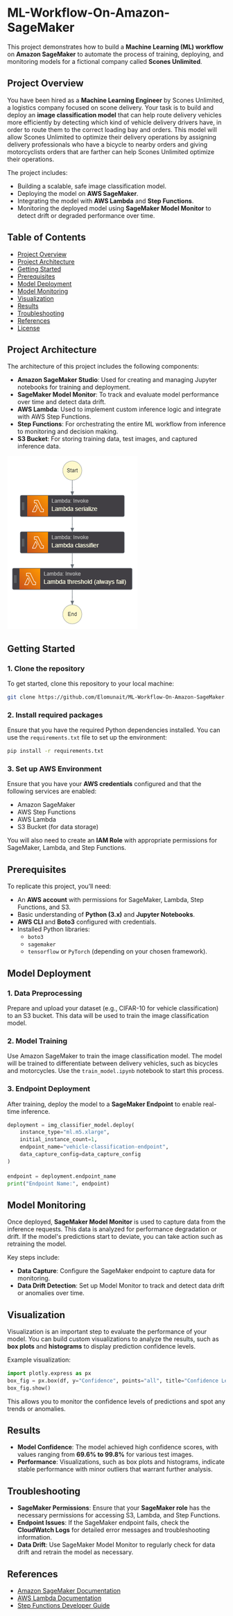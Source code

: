 # ML-Workflow-On-Amazon-SageMaker

This project demonstrates how to build a **Machine Learning (ML) workflow** on **Amazon SageMaker** to automate the process of training, deploying, and monitoring models for a fictional company called **Scones Unlimited**.

## Project Overview

You have been hired as a **Machine Learning Engineer** by Scones Unlimited, a logistics company focused on scone delivery. Your task is to build and deploy an **image classification model** that can help route delivery vehicles more efficiently by detecting which kind of vehicle delivery drivers have, in order to route them to the correct loading bay and orders. This model will allow Scones Unlimited to optimize their delivery operations by assigning delivery professionals who have a bicycle to nearby orders and giving motorcyclists orders that are farther can help Scones Unlimited optimize their operations.


The project includes:

- Building a scalable, safe image classification model.
- Deploying the model on **AWS SageMaker**.
- Integrating the model with **AWS Lambda** and **Step Functions**.
- Monitoring the deployed model using **SageMaker Model Monitor** to detect drift or degraded performance over time.

## Table of Contents
- [Project Overview](#project-overview)
- [Project Architecture](#project-architecture)
- [Getting Started](#getting-started)
- [Prerequisites](#prerequisites)
- [Model Deployment](#model-deployment)
- [Model Monitoring](#model-monitoring)
- [Visualization](#visualization)
- [Results](#results)
- [Troubleshooting](#troubleshooting)
- [References](#references)
- [License](#license)

## Project Architecture

The architecture of this project includes the following components:

- **Amazon SageMaker Studio**: Used for creating and managing Jupyter notebooks for training and deployment.
- **SageMaker Model Monitor**: To track and evaluate model performance over time and detect data drift.
- **AWS Lambda**: Used to implement custom inference logic and integrate with AWS Step Functions.
- **Step Functions**: For orchestrating the entire ML workflow from inference to monitoring and decision making.
- **S3 Bucket**: For storing training data, test images, and captured inference data.

![Architecture](https://github.com/Elomunait/ML-Workflow-On-Amazon-SageMaker/blob/main/stepfunctions_graph.png)

## Getting Started

### 1. Clone the repository

To get started, clone this repository to your local machine:

```bash
git clone https://github.com/Elomunait/ML-Workflow-On-Amazon-SageMaker.git
```

### 2. Install required packages

Ensure that you have the required Python dependencies installed. You can use the `requirements.txt` file to set up the environment:

```bash
pip install -r requirements.txt
```

### 3. Set up AWS Environment

Ensure that you have your **AWS credentials** configured and that the following services are enabled:

- Amazon SageMaker
- AWS Step Functions
- AWS Lambda
- S3 Bucket (for data storage)

You will also need to create an **IAM Role** with appropriate permissions for SageMaker, Lambda, and Step Functions.

## Prerequisites

To replicate this project, you’ll need:

- An **AWS account** with permissions for SageMaker, Lambda, Step Functions, and S3.
- Basic understanding of **Python (3.x)** and **Jupyter Notebooks**.
- **AWS CLI** and **Boto3** configured with credentials.
- Installed Python libraries:
  - `boto3`
  - `sagemaker`
  - `tensorflow` or `PyTorch` (depending on your chosen framework).

## Model Deployment

### 1. Data Preprocessing

Prepare and upload your dataset (e.g., CIFAR-10 for vehicle classification) to an S3 bucket. This data will be used to train the image classification model.

### 2. Model Training

Use Amazon SageMaker to train the image classification model. The model will be trained to differentiate between delivery vehicles, such as bicycles and motorcycles. Use the `train_model.ipynb` notebook to start this process.

### 3. Endpoint Deployment

After training, deploy the model to a **SageMaker Endpoint** to enable real-time inference.

```python
deployment = img_classifier_model.deploy(
    instance_type="ml.m5.xlarge",
    initial_instance_count=1,
    endpoint_name="vehicle-classification-endpoint",
    data_capture_config=data_capture_config
)

endpoint = deployment.endpoint_name
print("Endpoint Name:", endpoint)
```

## Model Monitoring

Once deployed, **SageMaker Model Monitor** is used to capture data from the inference requests. This data is analyzed for performance degradation or drift. If the model's predictions start to deviate, you can take action such as retraining the model.

Key steps include:

- **Data Capture**: Configure the SageMaker endpoint to capture data for monitoring.
- **Data Drift Detection**: Set up Model Monitor to track and detect data drift or anomalies over time.

## Visualization

Visualization is an important step to evaluate the performance of your model. You can build custom visualizations to analyze the results, such as **box plots** and **histograms** to display prediction confidence levels.

Example visualization:

```python
import plotly.express as px
box_fig = px.box(df, y="Confidence", points="all", title="Confidence Level Distribution")
box_fig.show()
```

This allows you to monitor the confidence levels of predictions and spot any trends or anomalies.

## Results

- **Model Confidence**: The model achieved high confidence scores, with values ranging from **69.6% to 99.8%** for various test images.
- **Performance**: Visualizations, such as box plots and histograms, indicate stable performance with minor outliers that warrant further analysis.

## Troubleshooting

- **SageMaker Permissions**: Ensure that your **SageMaker role** has the necessary permissions for accessing S3, Lambda, and Step Functions.
- **Endpoint Issues**: If the SageMaker endpoint fails, check the **CloudWatch Logs** for detailed error messages and troubleshooting information.
- **Data Drift**: Use SageMaker Model Monitor to regularly check for data drift and retrain the model as necessary.

## References

- [Amazon SageMaker Documentation](https://docs.aws.amazon.com/sagemaker/latest/dg/whatis.html)
- [AWS Lambda Documentation](https://aws.amazon.com/lambda/)
- [Step Functions Developer Guide](https://docs.aws.amazon.com/step-functions/latest/dg/welcome.html)
